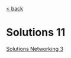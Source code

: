 [< back](README.md)

# Solutions 11

[Solutions Networking 3](https://www.moodle.aau.dk/pluginfile.php/2447217/mod_resource/content/1/iwp-solutions-nw3.pdf)